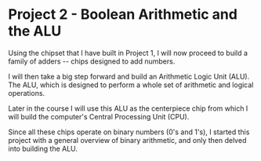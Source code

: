 # Project 2 - Boolean Arithmetic and the ALU
Using the chipset that I have built in Project 1, I will now proceed to build a family of adders -- chips designed to add numbers. 

I will then take a big step forward and build an Arithmetic Logic Unit (ALU). 
The ALU, which is designed to perform a whole set of arithmetic and logical operations.

Later in the course I will use this ALU as the centerpiece chip from which I will build the computer's Central Processing Unit (CPU). 

Since all these chips operate on binary numbers (0's and 1's), I started this project with a general overview of binary arithmetic, and only then delved into building the ALU.
